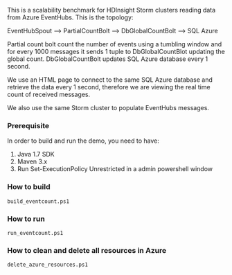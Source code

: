 This is a scalability benchmark for HDInsight Storm clusters reading data from Azure EventHubs. This is the topology:

EventHubSpout --> PartialCountBolt --> DbGlobalCountBolt --> SQL Azure

Partial count bolt count the number of events using a tumbling window and for every 1000 messages it sends 1 tuple to DbGlobalCountBlot updating the global count. DbGlobalCountBolt updates SQL Azure database every 1 second.

We use an HTML page to connect to the same SQL Azure database and retrieve the data every 1 second, therefore we are viewing the real time count of received messages.

We also use the same Storm cluster to populate EventHubs messages.

### Prerequisite ###
In order to build and run the demo, you need to have:
1) Java 1.7 SDK
2) Maven 3.x
3) Run Set-ExecutionPolicy Unrestricted in a admin powershell window
  
### How to build ###
    build_eventcount.ps1

### How to run ###
    run_eventcount.ps1
    
### How to clean and delete all resources in Azure ###
    delete_azure_resources.ps1